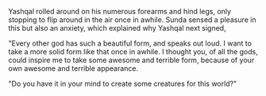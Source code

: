 Yashqal rolled around on his numerous forearms and hind legs, only stopping to flip around in the air once in awhile. Sunda sensed a pleasure in this but also an anxiety, which explained why Yashqal next signed,

"Every other god has such a beautiful form, and speaks out loud. I want to take a more solid form like that once in awhile. I thought you, of all the gods, could inspire me to take some awesome and terrible form, because of your own awesome and terrible appearance.

"Do you have it in your mind to create some creatures for this world?"